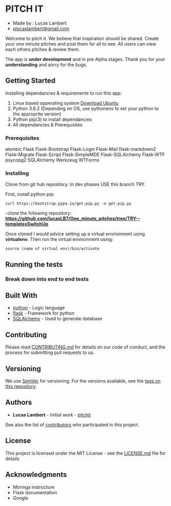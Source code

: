 # PITCH IT
- Made by : Lucas Lambert
- plucaslambert@gmail.com

Welcome to pitch it. We believe that inspiration should be shared. 
Create your one minute pitches and post them for all to see. 
All users can view each others pitches & review them.

The app is **under development** and in pre Alpha stages. Thank you for your **understanding** and sorry for the bugs. 


## Getting Started

Installing dependancies & requirements to run this app:

1. Linux based opperating system [Download Ubuntu](https://www.ubuntu.com/)
2. Python 3.6.2 (Depending on OS, use pythonenv to set your python to the approprite version)
3. Python pip(3) to install dependancies
4. All dependancies & Prerequisites

### Prerequisites

alembic
Flask
Flask-Bootstrap
Flask-Login
Flask-Mail
flask-markdown2
Flask-Migrate
Flask-Script
Flask-SimpleMDE
Flask-SQLAlchemy
Flask-WTF
psycopg2
SQLAlchemy
Werkzeug
WTForms




### Installing

Clone from git hub repository:
In dev phases USE this branch TRY.


First, install python pip:
```
curl https://bootstrap.pypa.io/get-pip.py -o get-pip.py
```

-clone the following repository: **https://github.com/lucasLB7/One_minute_pitches/tree/TRY--templatesSwitchUp**

Once cloned I would advice setting up a virtual environment using **virtualenv**.
Then run the virtual environment using:

```
source (name of virtual env)/bin/activate
```


## Running the tests



### Break down into end to end tests





## Built With

* [python](https://www.python.org/) - Logic language
* [flask](http://flask.pocoo.org/) - Framework for python
* [SQLAlchemy](https://www.sqlalchemy.org/) - Used to generate database

## Contributing

Please read [CONTRIBUTING.md](https://gist.github.com/PurpleBooth/b24679402957c63ec426) for details on our code of conduct, and the process for submitting pull requests to us.

## Versioning

We use [SemVer](http://semver.org/) for versioning. For the versions available, see the [tags on this repository](https://github.com/your/project/tags). 

## Authors

* **Lucas Lambert** - *Initial work* - [pitchit](https://github.com/PurpleBooth)

See also the list of [contributors](https://github.com/your/project/contributors) who participated in this project.

## License

This project is licensed under the MIT License - see the [LICENSE.md](LICENSE.md) file for details

## Acknowledgments

* Moringa instructure
* Flask documentation
* Google

